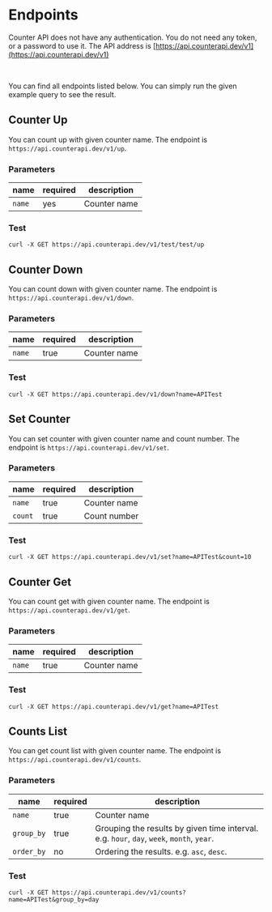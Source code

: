 # Endpoints

Counter API does not have any authentication. You do not need any token, or a password to use it. The API address
is [https://api.counterapi.dev/v1](https://api.counterapi.dev/v1)

<br/>

You can find all endpoints listed below. You can simply run the given example query to see the result.

## Counter Up

You can count up with given counter name. The endpoint is `https://api.counterapi.dev/v1/up`.

### Parameters

name | required | description
--- | --- | ---
`name`| yes | Counter name

### Test

```shell
curl -X GET https://api.counterapi.dev/v1/test/test/up
```

<APIRun type="up" />

## Counter Down

You can count down with given counter name. The endpoint is `https://api.counterapi.dev/v1/down`.

### Parameters

name | required | description
--- | --- | ---
`name`| true | Counter name

### Test

```shell
curl -X GET https://api.counterapi.dev/v1/down?name=APITest
```

<APIRun type="down" />

## Set Counter

You can set counter with given counter name and count number. The endpoint is `https://api.counterapi.dev/v1/set`.

### Parameters

name | required | description
--- | --- | ---
`name`| true | Counter name
`count`| true | Count number

### Test

```shell
curl -X GET https://api.counterapi.dev/v1/set?name=APITest&count=10
```

<APIRun type="set" />

## Counter Get

You can count get with given counter name. The endpoint is `https://api.counterapi.dev/v1/get`.

### Parameters

name | required | description
--- | --- | ---
`name`| true | Counter name

### Test

```shell
curl -X GET https://api.counterapi.dev/v1/get?name=APITest
```

<APIRun type="get" />

## Counts List

You can get count list with given counter name. The endpoint is `https://api.counterapi.dev/v1/counts`.

### Parameters

name | required | description
--- | --- | ---
`name`| true | Counter name
`group_by`| true | Grouping the results by given time interval. e.g. `hour`, `day`, `week`, `month`, `year`.
`order_by`| no | Ordering the results. e.g. `asc`, `desc`.

### Test

```shell
curl -X GET https://api.counterapi.dev/v1/counts?name=APITest&group_by=day
```

<APIRun type="counts/" />
